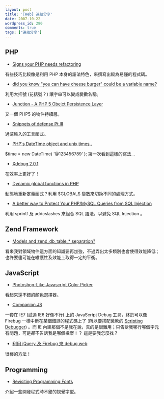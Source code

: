 ```yaml
---
layout: post
title: '[Web] 連結分享'
date: 2007-10-22
wordpress_id: 280
comments: true
tags: ["連結分享"]
---
```


<!--more-->

## PHP

* [Signs your PHP needs refactoring](http://www.soledadpenades.com/2007/06/05/signs-your-php-needs-refactoring/)

有些技巧比較像是利用 PHP 本身的語法特色，來撰寫出較為易懂的程式碼。

* [did you know "you can have cheese burger" could be a variable name?](http://hasin.wordpress.com/2007/10/20/did-you-know-you-can-have-cheese-burger-could-be-a-variable-name/)

利用大括號 (花括號？) 讓字串可以變成變數名稱。

* [Junction - A PHP 5 Obejct Persistence Layer](http://www.webappers.com/2007/10/20/junction-a-php-5-obejct-persistence-layer/) 

又一個 PHP5 的物件持續層。

* [Snippets of defense Pt.III](http://www.gnucitizen.org/blog/snippets-of-defense-ptiii)

過濾輸入的工具函式。

* [PHP's DateTime object and unix times..](http://www.rooftopsolutions.nl/article/152)

$time = new DateTime( '@123456789' ); 第一次看到這樣的寫法... 

* [Xdebug 2.0.1](http://derickrethans.nl/xdebug_201.php)

在效率上更好了！

* [Dynamic global functions in PHP](http://www.sitepoint.com/blogs/2007/10/21/dynamic-global-functions-in-php/)

動態地重新定義函式？利用 $GLOBALS 變數來切換不同的處理方式。

* [A better way to Protect Your PHP/MySQL Queries from SQL Injection](http://www.whenpenguinsattack.com/2007/10/21/a-better-way-to-protect-your-phpmysql-queries-from-sql-injection/)

利用 sprintf 及 addcslashes 來組合 SQL 語法，以避免 SQL Injection 。 



## Zend Framework

* [Models and zend_db_table_* separation?](http://www.nabble.com/Models-and-zend_db_table_*-separation--t4623094s16154.html#a13202749)

看來我對領域物件這方面的知識要再加強，不過弄出太多類別也會使得效能降低；也許要儘可能在維護性及效能上取得一定的平衡。



## JavaScript

* [Photoshop-Like Javascript Color Picker](http://www.webappers.com/2007/10/18/photoshop-like-javascript-color-picker/)

看起來還不錯的顏色選擇器。

* [Companion.JS](http://www.my-debugbar.com/wiki/CompanionJS/HomePage)

一套在 IE7 (試過 IE6 好像不行) 上的 JavaScript Debug 工具，終於可以像 Firebug 一樣中斷在某個錯誤的程式碼上了 (所以要搭配微軟的 [Scripting Debugger](http://www.microsoft.com/downloads/details.aspx?familyid=2f465be0-94fd-4569-b3c4-dffdf19ccd99&amp;displaylang=en)) 。而 IE 內建那個不是我在說，真的是很難用；只告訴我哪行哪個字元有問題，可是卻不告訴我是哪個檔案！？ 這是要我怎麼找？

* [利用 jQuery 及 Firebug 來 debug web](http://blog.ericsk.org/archives/790)

很棒的方法！ 



## Programming

* [Revisiting Programming Fonts](http://www.codinghorror.com/blog/archives/000969.html)

介紹一些開發程式時不錯的視覺字型。


